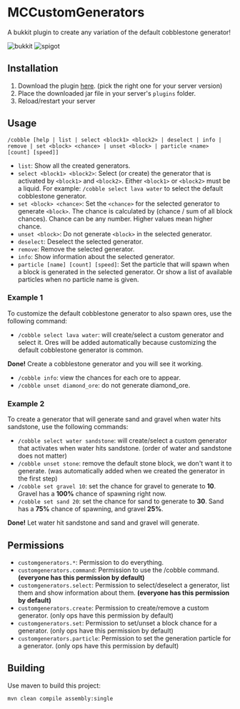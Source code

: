 # MCCustomGenerators
A bukkit plugin to create any variation of the default cobblestone generator!

![bukkit](https://img.shields.io/badge/-bukkit-orange?link=https://dev.bukkit.org/projects/custom-generators)
![spigot](https://img.shields.io/badge/-spigot-yellow?link=https://www.spigotmc.org/resources/custom-generators.83158/)

## Installation
1. Download the plugin [here](https://github.com/CodeStix/MCCustomGenerators/releases). (pick the right one for your server version)
2. Place the downloaded jar file in your server's `plugins` folder.
3. Reload/restart your server

## Usage
`/cobble [help | list | select <block1> <block2> | deselect | info | remove | set <block> <chance> | unset <block> | particle <name> [count] [speed]]`
- `list`: Show all the created generators.
- `select <block1> <block2>`: Select (or create) the generator that is activated by `<block1>` and `<block2>`. Either `<block1>` or `<block2>` must be a liquid. For example: `/cobble select lava water` to select the default cobblestone generator. 
- `set <block> <chance>`: Set the `<chance>` for the selected generator to generate `<block>`. The chance is calculated by (chance / sum of all block chances). Chance can be any number. Higher values mean higher chance.
- `unset <block>`: Do not generate `<block>` in the selected generator.
- `deselect`: Deselect the selected generator.
- `remove`: Remove the selected generator.
- `info`: Show information about the selected generator.
- `particle [name] [count] [speed]`: Set the particle that will spawn when a block is generated in the selected generator. Or show a list of available particles when no particle name is given.

### Example 1
To customize the default cobblestone generator to also spawn ores, use the following command:

- `/cobble select lava water`: will create/select a custom generator and select it. Ores will be added automatically because customizing the default cobblestone generator is common.

__Done!__ Create a cobblestone generator and you will see it working.

- `/cobble info`: view the chances for each ore to appear.
- `/cobble unset diamond_ore`: do not generate diamond_ore.

### Example 2
To create a generator that will generate sand and gravel when water hits sandstone, use the following commands:

- `/cobble select water sandstone`: will create/select a custom generator that activates when water hits sandstone. (order of water and sandstone does not matter)
- `/cobble unset stone`: remove the default stone block, we don't want it to generate. (was automatically added when we created the generator in the first step)
- `/cobble set gravel 10`: set the chance for gravel to generate to __10__. Gravel has a __100%__ chance of spawning right now.
- `/cobble set sand 20`: set the chance for sand to generate to __30__.  Sand has a __75%__ chance of spawning, and gravel __25%__.

__Done!__ Let water hit sandstone and sand and gravel will generate.

## Permissions

 - `customgenerators.*`: Permission to do everything.
 - `customgenerators.command`: Permission to use the /cobble command. __(everyone has this permission by default)__ 
 - `customgenerators.select`: Permission to select/deselect a generator, list them and show information about them. __(everyone has this permission by default)__ 
 - `customgenerators.create`:  Permission to create/remove a custom generator. (only ops have this permission by default) 
 - `customgenerators.set`: Permission to set/unset a block chance for a generator. (only ops have this permission by default) 
 - `customgenerators.particle`: Permission to set the generation particle for a generator. (only ops have this permission by default) 

## Building

Use maven to build this project:

```
mvn clean compile assembly:single
```
